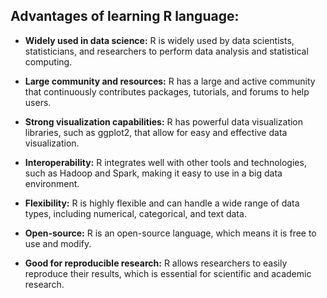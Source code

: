 ## Advantages of learning R language:

- **Widely used in data science:** R is widely used by data scientists, statisticians, and researchers to perform data analysis and statistical computing.

- **Large community and resources:** R has a large and active community that continuously contributes packages, tutorials, and forums to help users.

- **Strong visualization capabilities:** R has powerful data visualization libraries, such as ggplot2, that allow for easy and effective data visualization.

- **Interoperability:** R integrates well with other tools and technologies, such as Hadoop and Spark, making it easy to use in a big data environment.

- **Flexibility:** R is highly flexible and can handle a wide range of data types, including numerical, categorical, and text data.

- **Open-source:** R is an open-source language, which means it is free to use and modify.

- **Good for reproducible research:** R allows researchers to easily reproduce their results, which is essential for scientific and academic research.
